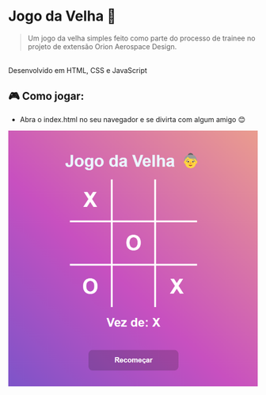 # Jogo da Velha 👵
> Um jogo da velha simples feito como parte do processo de trainee no projeto de extensão Orion Aerospace Design.
<br>
Desenvolvido em HTML, CSS e JavaScript

## 🎮 Como jogar:
- Abra o index.html no seu navegador e se divirta com algum amigo 😊


<img src="assets/img.png" alt="Imagem do Tabuleiro do Jogo">

